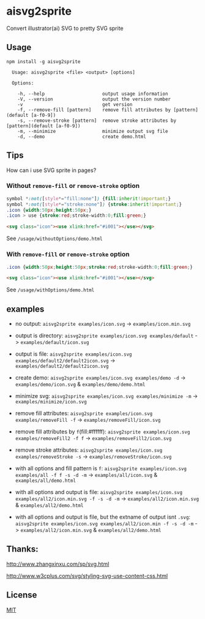 # aisvg2sprite
Convert illustrator(ai) SVG to pretty SVG sprite

## Usage

```
npm install -g aisvg2sprite
```

```
  Usage: aisvg2sprite <file> <output> [options]

  Options:

    -h, --help                     output usage information
    -V, --version                  output the version number
    -v                             get version
    -f, --remove-fill [pattern]    remove fill attributes by [pattern](default [a-f0-9])
    -s, --remove-stroke [pattern]  remove stroke attributes by [pattern](default [a-f0-9])
    -m, --minimize                 minimize output svg file
    -d, --demo                     create demo.html
```
## Tips

How can i use SVG sprite in pages?

### Without `remove-fill` or `remove-stroke` option

```css
symbol *:not([style*="fill:none"]) {fill:inherit!important;}
symbol *:not([style*="stroke:none"]) {stroke:inherit!important;}
.icon {width:50px;height:50px;}
.icon > use {stroke:red;stroke-width:0;fill:green;}
```

```html
<svg class="icon"><use xlink:href="#i001"></use></svg>
```

See `/usage/withoutOptions/demo.html`

### With `remove-fill` or `remove-stroke` option

```css
.icon {width:50px;height:50px;stroke:red;stroke-width:0;fill:green;}
```

```html
<svg class="icon"><use xlink:href="#i001"></use></svg>
```

See `/usage/withOptions/demo.html`

## examples

* no output: `aisvg2sprite examples/icon.svg` -> `examples/icon.min.svg`

* output is directory: `aisvg2sprite examples/icon.svg examples/default` -> `examples/default/icon.svg`

* output is file: `aisvg2sprite examples/icon.svg examples/default2/default2icon.svg` -> `examples/default2/default2icon.svg`

* create demo: `aisvg2sprite examples/icon.svg examples/demo -d` -> `examples/demo/icon.svg` & `examples/demo/demo.html`

* minimize svg: `aisvg2sprite examples/icon.svg examples/minimize -m` -> `examples/minimize/icon.svg`

* remove fill attributes: `aisvg2sprite examples/icon.svg examples/removeFill -f` -> `examples/removeFill/icon.svg`

* remove fill attributes by `f`(fill:#ffffff): `aisvg2sprite examples/icon.svg examples/removeFill2 -f f` -> `examples/removeFill2/icon.svg`

* remove stroke attributes: `aisvg2sprite examples/icon.svg examples/removeStroke -s` -> `examples/removeStroke/icon.svg`

* with all options and fill pattern is `f`: `aisvg2sprite examples/icon.svg examples/all -f f -s -d -m` -> `examples/all/icon.svg` & `examples/all/demo.html`

* with all options and output is file: `aisvg2sprite examples/icon.svg examples/all2/icon.min.svg -f -s -d -m` -> `examples/all2/icon.min.svg` & `examples/all2/demo.html`

* with all options and output is file, but the extname of output isnt `.svg`: `aisvg2sprite examples/icon.svg examples/all2/icon.min -f -s -d -m` -> `examples/all2/icon.min.svg` & `examples/all2/demo.html`

## Thanks:

<http://www.zhangxinxu.com/sp/svg.html>

<http://www.w3cplus.com/svg/styling-svg-use-content-css.html>

## License

[MIT](https://github.com/dolymood/aisvg2sprite/blob/master/LICENSE)
